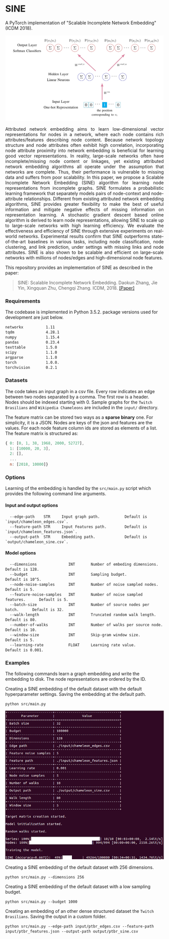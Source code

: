 SINE
============================================
A PyTorch  implementation of "Scalable Incomplete Network Embedding" (ICDM 2018).
<div style="text-align:center"><img src ="sine.jpg" ,width=720/></div>
<p align="justify">
Attributed network embedding aims to learn low-dimensional vector representations for nodes in a network, where each node contains rich attributes/features describing node content. Because network topology structure and node attributes often exhibit high correlation, incorporating node attribute proximity into network embedding is beneficial for learning good vector representations. In reality, large-scale networks often have incomplete/missing node content or linkages, yet existing attributed network embedding algorithms all operate under the assumption that networks are complete. Thus, their performance is vulnerable to missing data and suffers from poor scalability. In this paper, we propose a Scalable Incomplete Network Embedding (SINE) algorithm for learning node representations from incomplete graphs. SINE formulates a probabilistic learning framework that separately models pairs of node-context and node-attribute relationships. Different from existing attributed network embedding algorithms, SINE provides greater flexibility to make the best of useful information and mitigate negative effects of missing information on representation learning. A stochastic gradient descent based online algorithm is derived to learn node representations, allowing SINE to scale up to large-scale networks with high learning efficiency. We evaluate the effectiveness and efficiency of SINE through extensive experiments on real-world networks. Experimental results confirm that SINE outperforms state-of-the-art baselines in various tasks, including node classification, node clustering, and link prediction, under settings with missing links and node attributes. SINE is also shown to be scalable and efficient on large-scale networks with millions of nodes/edges and high-dimensional node features.</p>

This repository provides an implementation of SINE as described in the paper:

> SINE: Scalable Incomplete Network Embedding.
> Daokun Zhang, Jie Yin, Xingquan Zhu, Chengqi Zhang.
> ICDM, 2018.
> [[Paper]](https://arxiv.org/pdf/1810.06768.pdf)

### Requirements

The codebase is implemented in Python 3.5.2. package versions used for development are just below.
```
networkx          1.11
tqdm              4.28.1
numpy             1.15.4
pandas            0.23.4
texttable         1.5.0
scipy             1.1.0
argparse          1.1.0
torch             1.0.0.
torchvision       0.2.1
```
### Datasets

The code takes an input graph in a csv file. Every row indicates an edge between two nodes separated by a comma. The first row is a header. Nodes should be indexed starting with 0. Sample graphs for the `Twitch Brasilians` and `Wikipedia Chameleons` are included in the  `input/` directory. 

The feature matrix can be stored two ways as a **sparse binary** one. For simplicity, it is a JSON. Nodes are keys of the json and features are the values. For each node feature column ids are stored as elements of a list. The feature matrix is structured as:

```javascript
{ 0: [0, 1, 38, 1968, 2000, 52727],
  1: [10000, 20, 3],
  2: [],
  ...
  n: [2018, 10000]}
```

### Options

Learning of the embedding is handled by the `src/main.py` script which provides the following command line arguments.

#### Input and output options

```
  --edge-path    STR     Input graph path.           Default is `input/chameleon_edges.csv`.
  --feature-path STR     Input Features path.        Default is `input/chameleon_features.json`.
  --output-path  STR     Embedding path.             Default is `output/chameleon_sine.csv`.
```

#### Model options

```
  --dimensions              INT       Number of embeding dimensions.         Default is 128.
  --budget                  INT       Sampling budget.                       Default is 10^5.
  --node-noise-samples      INT       Number of noise sampled nodes.         Default is 5.
  --feature-noise-samples   INT       Number of noise sampled features.      Default is 5.
  --batch-size              INT       Number of source nodes per batch.      Default is 32.
  --walk-length             INT       Truncated random walk length.          Default is 80.  
  --number-of-walks         INT       Number of walks per source node.       Default is 10.
  --window-size             INT       Skip-gram window size.                 Default is 5.
  --learning-rate           FLOAT     Learning rate value.                   Default is 0.001.
```

### Examples

The following commands learn a graph embedding and write the embedding to disk. The node representations are ordered by the ID.

Creating a SINE embedding of the default dataset with the default hyperparameter settings. Saving the embedding at the default path.

```
python src/main.py
```
<p align="center">
<img style="float: center;" src="sine_run_example.jpg">
</p>

Creating a SINE embedding of the default dataset with 256 dimensions.

```
python src/main.py --dimensions 256
```

Creating a SINE embedding of the default dataset with a low sampling budget.

```
python src/main.py --budget 1000
```

Creating an embedding of an other dense structured dataset the `Twitch Brasilians`. Saving the output in a custom folder.

```
python src/main.py --edge-path input/ptbr_edges.csv --feature-path input/ptbr_features.json --output-path output/ptbr_sine.csv
```
